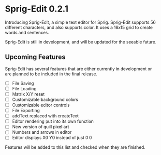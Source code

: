 # Sprig-Edit 0.2.1

Introducing Sprig-Edit, a simple text editor for Sprig. Sprig-Edit supports 56 different characters, and also supports color. It uses a 16x15 grid to create words and sentences.

Sprig-Edit is still in development, and will be updated for the seeable future.

## Upcoming Features

Sprig-Edit has several features that are either currently in development or are planned to be included in the final release. 

- [ ] File Saving
- [ ] File Loading
- [ ] Matrix X/Y reset
- [ ] Customizable background colors
- [ ] Customizable editor controls
- [ ] File Exporting
- [ ] addText replaced with createText
- [ ] Editor rendering put into its own function
- [ ] New version of quill pixel art
- [ ] Numbers and arrows in editor
- [ ] Editor displays X0 Y0 instead of just 0 0

Features will be added to this list and checked when they are finished.
